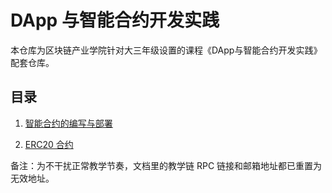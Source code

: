 # DApp 与智能合约开发实践

本仓库为区块链产业学院针对大三年级设置的课程《DApp与智能合约开发实践》配套仓库。

## 目录

1. [智能合约的编写与部署](course01/智能合约的编写与部署.md)

2. [ERC20 合约](course02/ERC20%20合约.md)

备注：为不干扰正常教学节奏，文档里的教学链 RPC 链接和邮箱地址都已重置为无效地址。
